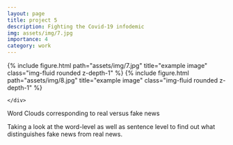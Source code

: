 ```yaml
---
layout: page
title: project 5
description: Fighting the Covid-19 infodemic
img: assets/img/7.jpg
importance: 4
category: work
---
```


<div class="row">
    <div class="col-sm mt-3 mt-md-0">
        {% include figure.html path="assets/img/7.jpg" title="example image" class="img-fluid rounded z-depth-1" %}
        {% include figure.html path="assets/img/8.jpg" title="example image" class="img-fluid rounded z-depth-1" %}

    </div>
</div>
<div class="caption">
    Word Clouds corresponding to real versus fake news
</div>

Taking a look at the word-level as well as sentence level to find out what distinguishes fake news from real news.
